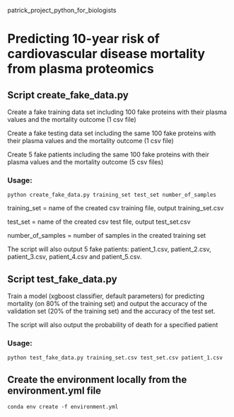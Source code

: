 patrick_project_python_for_biologists

# Predicting 10-year risk of cardiovascular disease mortality from plasma proteomics

## **Script create_fake_data.py**

Create a fake training data set including 100 fake proteins with their plasma values and the mortality outcome (1 csv file)

Create a fake testing data set including the same 100 fake proteins with their plasma values and the mortality outcome (1 csv file)

Create 5 fake patients including the same 100 fake proteins with their plasma values and the mortality outcome (5 csv files)

### Usage: 
    python create_fake_data.py training_set test_set number_of_samples

training_set = name of the created csv training file, output training_set.csv

test_set = name of the created csv test file, output test_set.csv

number_of_samples = number of samples in the created training set

The script will also output 5 fake patients: patient_1.csv, patient_2.csv, patient_3.csv, patient_4.csv and patient_5.csv.

## **Script test_fake_data.py**

Train a model (xgboost classifier, default parameters) for predicting mortality (on 80% of the training set) and output the accuracy of the validation set (20% of the training set) and the accuracy of the test set.

The script will also output the probability of death for a specified patient

### Usage: 
    python test_fake_data.py training_set.csv test_set.csv patient_1.csv


## **Create the environment locally from the environment.yml file** 
    conda env create -f environment.yml

